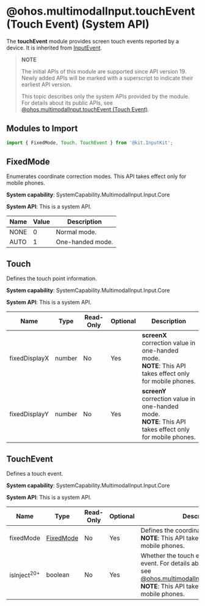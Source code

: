 # @ohos.multimodalInput.touchEvent (Touch Event) (System API)

The **touchEvent** module provides screen touch events reported by a device. It is inherited from [InputEvent](./js-apis-inputevent.md).

> **NOTE**
>
> The initial APIs of this module are supported since API version 19. Newly added APIs will be marked with a superscript to indicate their earliest API version.
>
> This topic describes only the system APIs provided by the module. For details about its public APIs, see [@ohos.multimodalInput.touchEvent (Touch Event)](js-apis-touchevent.md).

## Modules to Import

```js
import { FixedMode, Touch, TouchEvent } from '@kit.InputKit';
```

## FixedMode

Enumerates coordinate correction modes. This API takes effect only for mobile phones.

**System capability**: SystemCapability.MultimodalInput.Input.Core

**System API**: This is a system API.

| Name         | Value | Description  |
| ------------ | ------ | ---- |
| NONE       |  0 | Normal mode.|
| AUTO |  1 | One-handed mode.|

## Touch

Defines the touch point information.

**System capability**: SystemCapability.MultimodalInput.Input.Core

**System API**: This is a system API.

| Name         | Type  | Read-Only  | Optional  | Description                                 |
| ----------- | ------ | ---- | ---- | ----------------------------------- |
| fixedDisplayX | number| No   | Yes   | **screenX** correction value in one-handed mode.<br> **NOTE**: This API takes effect only for mobile phones.|
| fixedDisplayY | number| No   | Yes   | **screenY** correction value in one-handed mode.<br> **NOTE**: This API takes effect only for mobile phones.   |

## TouchEvent

Defines a touch event.

**System capability**: SystemCapability.MultimodalInput.Input.Core

**System API**: This is a system API.

| Name        | Type      | Read-Only  | Optional  | Description       |
| ---------- | ---------- | ---- | ---- | --------- |
| fixedMode  | [FixedMode](#fixedmode)   | No   | Yes   | Defines the coordinate correction mode.<br> **NOTE**: This API takes effect only for mobile phones.|
| isInject<sup>20+</sup>  | boolean   | No   | Yes   | Whether the touch event is an injection event. For details about injection events, see [@ohos.multimodalInput.inputEventClient](js-apis-inputeventclient-sys.md).<br> **NOTE**: This API takes effect only for mobile phones.|
